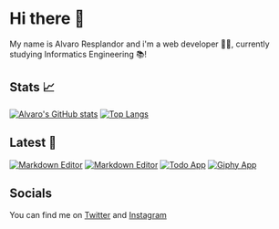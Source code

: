 # Hi there 👋

My name is Alvaro Resplandor and i'm a web developer 👨‍💻, currently studying Informatics Engineering 📚!

## Stats 📈

[![Alvaro's GitHub stats](https://github-readme-stats.vercel.app/api?username=alvaro-jrr)](https://github.com/alvaro-jrr/github-readme-stats)
[![Top Langs](https://github-readme-stats.vercel.app/api/top-langs/?username=alvaro-jrr&hide=c)](https://github.com/alvaro-jrr/github-readme-stats)

## Latest 👀

[![Markdown Editor](https://github-readme-stats.vercel.app/api/pin/?username=alvaro-jrr&repo=expense-tracker)](https://github.com/alvaro-jrr/expense-tracker)
[![Markdown Editor](https://github-readme-stats.vercel.app/api/pin/?username=alvaro-jrr&repo=markdown-editor)](https://github.com/alvaro-jrr/markdown-editor)
[![Todo App](https://github-readme-stats.vercel.app/api/pin/?username=alvaro-jrr&repo=todo-app)](https://github.com/alvaro-jrr/todo-app)
[![Giphy App](https://github-readme-stats.vercel.app/api/pin/?username=alvaro-jrr&repo=giphy-react-app)](https://github.com/alvaro-jrr/giphy-react-app)

## Socials

You can find me on [Twitter](https://twitter.com/alvaro_rrj) and [Instagram](https://www.instagram.com/alvaro.jrr/)

<!--
**alvaro-jrr/alvaro-jrr** is a ✨ _special_ ✨ repository because its `README.md` (this file) appears on your GitHub profile.

Here are some ideas to get you started:

- 🔭 I’m currently working on ...
- 🌱 I’m currently learning ...
- 👯 I’m looking to collaborate on ...
- 🤔 I’m looking for help with ...
- 💬 Ask me about ...
- 📫 How to reach me: ...
- 😄 Pronouns: ...
- ⚡ Fun fact: ...
-->
